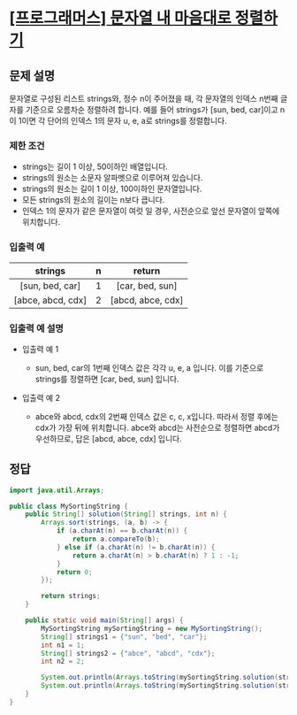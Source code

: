 # [\[프로그래머스\] 문자열 내 마음대로 정렬하기](https://programmers.co.kr/learn/courses/30/lessons/12915)

## 문제 설명
문자열로 구성된 리스트 strings와, 정수 n이 주어졌을 때, 각 문자열의 인덱스 n번째 글자를 기준으로 오름차순 정렬하려 합니다. 예를 들어 strings가 [sun, bed, car]이고 n이 1이면 각 단어의 인덱스 1의 문자 u, e, a로 strings를 정렬합니다.

### 제한 조건
- strings는 길이 1 이상, 50이하인 배열입니다.
- strings의 원소는 소문자 알파벳으로 이루어져 있습니다.
- strings의 원소는 길이 1 이상, 100이하인 문자열입니다.
- 모든 strings의 원소의 길이는 n보다 큽니다.
- 인덱스 1의 문자가 같은 문자열이 여럿 일 경우, 사전순으로 앞선 문자열이 앞쪽에 위치합니다.

### 입출력 예
strings | n | return
:---: | :---: | :---:
[sun, bed, car] | 1 | [car, bed, sun]
[abce, abcd, cdx] | 2 | [abcd, abce, cdx]

### 입출력 예 설명
- 입출력 예 1
    - sun, bed, car의 1번째 인덱스 값은 각각 u, e, a 입니다. 이를 기준으로 strings를 정렬하면 [car, bed, sun] 입니다.

- 입출력 예 2
    - abce와 abcd, cdx의 2번째 인덱스 값은 c, c, x입니다. 따라서 정렬 후에는 cdx가 가장 뒤에 위치합니다. abce와 abcd는 사전순으로 정렬하면 abcd가 우선하므로, 답은 [abcd, abce, cdx] 입니다.

## 정답

```java
import java.util.Arrays;

public class MySortingString {
    public String[] solution(String[] strings, int n) {
        Arrays.sort(strings, (a, b) -> {
            if (a.charAt(n) == b.charAt(n)) {
                return a.compareTo(b);
            } else if (a.charAt(n) != b.charAt(n)) {
                return a.charAt(n) > b.charAt(n) ? 1 : -1;
            }
            return 0;
        });

        return strings;
    }

    public static void main(String[] args) {
        MySortingString mySortingString = new MySortingString();
        String[] strings1 = {"sun", "bed", "car"};
        int n1 = 1;
        String[] strings2 = {"abce", "abcd", "cdx"};
        int n2 = 2;

        System.out.println(Arrays.toString(mySortingString.solution(strings1, n1)));
        System.out.println(Arrays.toString(mySortingString.solution(strings2, n2)));
    }
}
```
